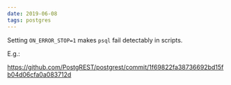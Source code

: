 ```yaml
---
date: 2019-06-08
tags: postgres
---
```


Setting `ON_ERROR_STOP=1` makes `psql` fail detectably in scripts.

E.g.:

https://github.com/PostgREST/postgrest/commit/1f69822fa38736692bd15fb04d06cfa0a083712d
